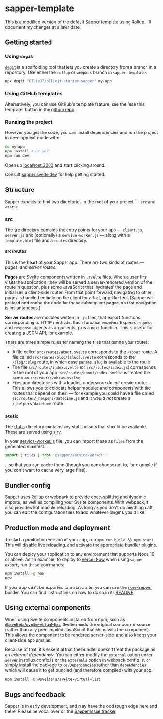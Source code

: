 # sapper-template

This is a modified version of the default [Sapper](https://github.com/sveltejs/sapper) template
using Rollup. I'll document my changes at a later date.

## Getting started

### Using `degit`

[`degit`](https://github.com/Rich-Harris/degit) is a scaffolding tool that lets you create a
directory from a branch in a repository. Use either the `rollup` or `webpack` branch in
`sapper-template`:

```bash
npx degit "OllieJT/olliejt-starter-sapper" my-app
```

### Using GitHub templates

Alternatively, you can use GitHub's template feature, see the 'use this template' button in the
[github repo](https://github.com/OllieJT/olliejt-starter-sapper).

### Running the project

However you get the code, you can install dependencies and run the project in development mode
with:

```bash
cd my-app
npm install # or yarn
npm run dev
```

Open up [localhost:3000](http://localhost:3000) and start clicking around.

Consult [sapper.svelte.dev](https://sapper.svelte.dev) for help getting started.

## Structure

Sapper expects to find two directories in the root of your project — `src` and `static`.

### src

The [src](src) directory contains the entry points for your app — `client.js`, `server.js` and
(optionally) a `service-worker.js` — along with a `template.html` file and a `routes` directory.

#### src/routes

This is the heart of your Sapper app. There are two kinds of routes — _pages_, and _server
routes_.

**Pages** are Svelte components written in `.svelte` files. When a user first visits the
application, they will be served a server-rendered version of the route in question, plus some
JavaScript that 'hydrates' the page and initialises a client-side router. From that point
forward, navigating to other pages is handled entirely on the client for a fast, app-like feel.
(Sapper will preload and cache the code for these subsequent pages, so that navigation is
instantaneous.)

**Server routes** are modules written in `.js` files, that export functions corresponding to
HTTP methods. Each function receives Express `request` and `response` objects as arguments, plus
a `next` function. This is useful for creating a JSON API, for example.

There are three simple rules for naming the files that define your routes:

-  A file called `src/routes/about.svelte` corresponds to the `/about` route. A file called
   `src/routes/blog/[slug].svelte` corresponds to the `/blog/:slug` route, in which case
   `params.slug` is available to the route
-  The file `src/routes/index.svelte` (or `src/routes/index.js`) corresponds to the root of your
   app. `src/routes/about/index.svelte` is treated the same as `src/routes/about.svelte`.
-  Files and directories with a leading underscore do _not_ create routes. This allows you to
   colocate helper modules and components with the routes that depend on them — for example you
   could have a file called `src/routes/_helpers/datetime.js` and it would _not_ create a
   `/_helpers/datetime` route

### static

The [static](static) directory contains any static assets that should be available. These are
served using [sirv](https://github.com/lukeed/sirv).

In your [service-worker.js](src/service-worker.js) file, you can import these as `files` from
the generated manifest...

```js
import { files } from '@sapper/service-worker';
```

...so that you can cache them (though you can choose not to, for example if you don't want to
cache very large files).

## Bundler config

Sapper uses Rollup or webpack to provide code-splitting and dynamic imports, as well as
compiling your Svelte components. With webpack, it also provides hot module reloading. As long
as you don't do anything daft, you can edit the configuration files to add whatever plugins
you'd like.

## Production mode and deployment

To start a production version of your app, run `npm run build && npm start`. This will disable
live reloading, and activate the appropriate bundler plugins.

You can deploy your application to any environment that supports Node 10 or above. As an
example, to deploy to [Vercel Now](https://vercel.com) when using `sapper export`, run these
commands:

```bash
npm install -g now
now
```

If your app can't be exported to a static site, you can use the
[now-sapper](https://github.com/thgh/now-sapper) builder. You can find instructions on how to do
so in its [README](https://github.com/thgh/now-sapper#basic-usage).

## Using external components

When using Svelte components installed from npm, such as
[@sveltejs/svelte-virtual-list](https://github.com/sveltejs/svelte-virtual-list), Svelte needs
the original component source (rather than any precompiled JavaScript that ships with the
component). This allows the component to be rendered server-side, and also keeps your
client-side app smaller.

Because of that, it's essential that the bundler doesn't treat the package as an _external
dependency_. You can either modify the `external` option under `server` in
[rollup.config.js](rollup.config.js) or the `externals` option in
[webpack.config.js](webpack.config.js), or simply install the package to `devDependencies`
rather than `dependencies`, which will cause it to get bundled (and therefore compiled) with
your app:

```bash
npm install -D @sveltejs/svelte-virtual-list
```

## Bugs and feedback

Sapper is in early development, and may have the odd rough edge here and there. Please be vocal
over on the [Sapper issue tracker](https://github.com/sveltejs/sapper/issues).
